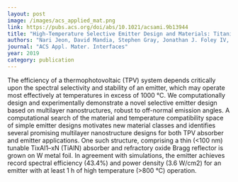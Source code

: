 ```yaml
---
layout: post
image: /images/acs_applied_mat.png
link: https://pubs.acs.org/doi/abs/10.1021/acsami.9b13944
title: "High-Temperature Selective Emitter Design and Materials: Titanium Aluminum Nitride Alloys for Thermophotovoltaics"
authors: "Nari Jeon, David Mandia, Stephen Gray, Jonathan J. Foley IV, Alex Martinson" 
journal: "ACS Appl. Mater. Interfaces"
year: 2019
category: publication
---
```

The efficiency of a thermophotovoltaic (TPV) system depends critically upon the spectral selectivity and stability of an emitter, which may operate most effectively at temperatures in excess of 1000 °C. We computationally design and experimentally demonstrate a novel selective emitter design based on multilayer nanostructures, robust to off-normal emission angles. A computational search of the material and temperature compatibility space of simple emitter designs motivates new material classes and identifies several promising multilayer nanostructure designs for both TPV absorber and emitter applications. One such structure, comprising a thin (<100 nm) tunable TixAl1–xN (TiAlN) absorber and refractory oxide Bragg reflector is grown on W metal foil. In agreement with simulations, the emitter achieves record spectral efficiency (43.4%) and power density (3.6 W/cm2) for an emitter with at least 1 h of high temperature (>800 °C) operation.

